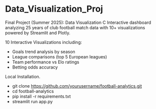 # Data_Visualization_Proj
Final Project (Summer 2025): Data Visualization C
Interactive dashboard analyzing 25 years of club football match data with 10+ visualizations powered by Streamlit and Plotly.

10 Interactive Visualizations including:
  - Goals trend analysis by season
  - League comparisons (top 5 European leagues)
  - Team performance vs Elo ratings
  - Betting odds accuracy

Local Installation.
  - git clone https://github.com/yourusername/football-analytics.git
  - cd football-analytics
  - pip install -r requirements.txt
  - streamlit run app.py
